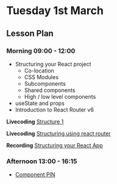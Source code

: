 # Tuesday 1st March

## Lesson Plan

### Morning 09:00 - 12:00

+ Structuring your React project
  + Co-location
  + CSS Modules
  + Subcomponents
  + Shared components
  + High / low level components
+ useState and props
+ Introduction to React Router v6

**Livecoding** [Structure 1](https://github.com/E07-2/react-weather-app/tree/structure-1)

**Livecoding** [Structuring using react router](https://github.com/E07-2/react-weather-app/tree/structure-routing)

**Recording** [Structuring your React App](https://us02web.zoom.us/rec/share/u1ADQdqhCvgp37KTfit7ZfawzUWooj7zLxmUjQjQUYKIf-opyc6BVHwQJRvpWMqm.5hOeD80fjWw1cGAc)

### Afternoon 13:00 - 16:15

+ [Component PIN](https://github.com/FBW-E07/SPA-Component-PIN)
